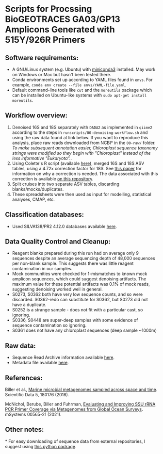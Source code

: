 # Scripts for Procssing BioGEOTRACES GA03/GP13 Amplicons Generated with 515Y/926R Primers

## Software requirements:

- A GNU/Linux system (e.g. Ubuntu) with [miniconda3](https://docs.conda.io/en/latest/miniconda.html#linux-installers) installed. May work on Windows or Mac but hasn't been tested there.
- Conda environments set up according to YAML files found in `envs`. For example, `conda env create --file envs/YAML-file.yaml`.
- Default command-line tools like `cut` and the `moreutils` package which can be installed on Ubuntu-like systems with `sudo apt-get install moreutils`.

## **Workflow overview:**

1. Denoised 16S and 18S separately with `DADA2` as implemented in `qiime2` according to the steps in `runscripts/00-denoising-workflow.sh` and using the raw data found at link below. If you want to reproduce this analysis, place raw reads downloaded from NCBI\* in the `00-raw/` folder. *To make subsequent annotation easier, Chloroplast sequence taxonomy strings were modified so they begin with "Chloroplast" instead of the less informative "Eukaryota".*.
2. Using Colette's R script (available [here](https://github.com/fletchec99/normalizing_16S_18S_tags)), merged 16S and 18S ASV tables, using a 4.72x correction factor for 18S. See [this paper](https://www.biorxiv.org/content/10.1101/866731v1.abstract) for information on why a correction is needed. The data associated with this correction is available [on this repository](https://github.com/jcmcnch/18S_sequencing_bias_determination_GA03_GP13).
3. Split cruises into two separate ASV tables, discarding blanks/mocks/duplicates.
4. These spreadsheets were then used as input for modelling, statistical analyses, CMAP, etc.

## Classification databases:

- Used SILVA138/PR2 4.12.0 databases available [here](https://osf.io/z8arq/).

## Data Quality Control and Cleanup:

- Reagent blanks prepared during this run had on average only 9 sequences despite an average sequencing depth of 48,000 sequences per non-blank sample. This suggests there was little reagent contamination in our samples.
- Mock communities were checked for 1-mismatches to known mock amplicon sequences, which could suggest denoising artifacts. The maximum value for these potential artifacts was 0.1% of mock reads, suggesting denoising worked well in general.
- S0273, S0362 both have very low sequence counts, and so were discarded. S0362-redo can substitute for S0362, but S0273 did not have a duplicate.
- S0252 is a strange sample - does not fit with a particular cast, so ignoring.
- S0336, S0448 are super-deep samples with some evidence of sequence contamination so ignoring.
- S0361 does not have any chloroplast sequences (deep sample ~1000m)

## Raw data:

- Sequence Read Archive information available [here](https://www.ncbi.nlm.nih.gov/bioproject/PRJNA659851).
- Metadata file available [here](SRA-metadata/metadata-7716900-processed-ok.tsv).

## References:

Biller et al., [Marine microbial metagenomes sampled across space and time](https://www.nature.com/articles/sdata2018176). Scientific Data 5, 180176 (2018).

McNichol, Berube, Biller and Fuhrman, [Evaluating and Improving SSU rRNA PCR Primer Coverage via Metagenomes from Global Ocean Surveys](https://journals.asm.org/doi/10.1128/mSystems.00565-21). mSystems 00565-21 (2021).

## Other notes:

\* For easy downloading of sequence data from external repositories, I suggest using [this python package](https://github.com/wwood/kingfisher-download). 
